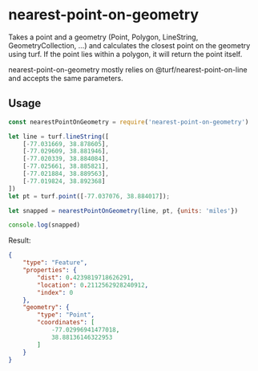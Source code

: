 # nearest-point-on-geometry
Takes a point and a geometry (Point, Polygon, LineString, GeometryCollection, ...) and calculates the closest point on the geometry using turf. If the point lies within a polygon, it will return the point itself.

nearest-point-on-geometry mostly relies on @turf/nearest-point-on-line and accepts the same parameters.

## Usage
```js
const nearestPointOnGeometry = require('nearest-point-on-geometry')

let line = turf.lineString([
    [-77.031669, 38.878605],
    [-77.029609, 38.881946],
    [-77.020339, 38.884084],
    [-77.025661, 38.885821],
    [-77.021884, 38.889563],
    [-77.019824, 38.892368]
])
let pt = turf.point([-77.037076, 38.884017]);

let snapped = nearestPointOnGeometry(line, pt, {units: 'miles'})

console.log(snapped)
```

Result:
```json
{
    "type": "Feature",
    "properties": {
        "dist": 0.4239819718626291,
        "location": 0.2112562928240912,
        "index": 0
    },
    "geometry": {
        "type": "Point",
        "coordinates": [
            -77.02996941477018,
            38.88136146322953
        ]
    }
}
```
